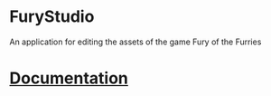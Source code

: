 # FuryStudio
An application for editing the assets of the game Fury of the Furries

# [Documentation](https://github.com/david-c14/FuryStudio/blob/main/doc/build.md)
